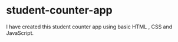 # student-counter-app
I have created this student counter app using basic HTML , CSS and JavaScript.

